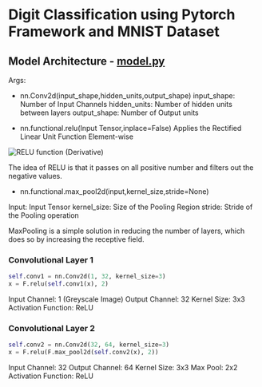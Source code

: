 # Digit Classification using Pytorch Framework and MNIST Dataset

## Model Architecture - [model.py](https://github.com/aakashvardhan/ERA-Program/blob/master/S5%20-%20Assignment/model.py)

Args:
- nn.Conv2d(input_shape,hidden_units,output_shape)
input_shape: Number of Input Channels
hidden_units: Number of hidden units between layers
output_shape: Number of Output units

- nn.functional.relu(Input Tensor,inplace=False)
Applies the Rectified Linear Unit Function Element-wise 

![RELU function (Derivative)](https://www.bragitoff.com/wp-content/uploads/2021/12/mathpix-2021-12-29-18-22-34.png)

The idea of RELU is that it passes on all positive number and filters out the negative values.

- nn.functional.max_pool2d(input,kernel_size,stride=None)

Input: Input Tensor
kernel_size: Size of the Pooling Region
stride: Stride of the Pooling operation

MaxPooling is a simple solution in reducing the number of layers, which does so by increasing the receptive field.

### Convolutional Layer 1

```python
self.conv1 = nn.Conv2d(1, 32, kernel_size=3)
x = F.relu(self.conv1(x), 2)
```
Input Channel: 1 (Greyscale Image)
Output Channel: 32
Kernel Size: 3x3
Activation Function: ReLU

### Convolutional Layer 2

```python
self.conv2 = nn.Conv2d(32, 64, kernel_size=3)
x = F.relu(F.max_pool2d(self.conv2(x), 2))
```
Input Channel: 32
Output Channel: 64
Kernel Size: 3x3
Max Pool: 2x2
Activation Function: ReLU






